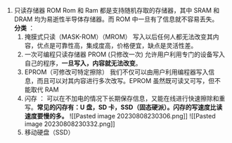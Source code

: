 1. 只读存储器 ROM
	Rom 和 Ram 都是支持随机存取的存储器，其中 SRAM 和 DRAM 均为易逝性半导体存储器。而 ROM 中一旦有了信息就不容易丢失。
**分类** ：
	1. 掩膜式只读（MASK-ROM）（MROM）
	写入以后任何人都无法改变其内容，优点是可靠性高，集成度高，价格便宜，缺点是灵活性差。
	2. 一次可编程只读存储器 PROM (只修改一次)
	允许用户利用专门的设备写入自己的程序，**一旦写入，内容就无法改变**。
	3. EPROM（可修改可特定擦除）
	我们不仅可以由用户利用编程器写入信息，而且可以对其内容进行多次改写。EPROM 虽然既可读又可写，但不能取代 RAM
	4. 闪存 ：
	可以在不加电的情况下长期保存信息，又能在线进行快速擦除和重写。**常见的闪存有：U 盘，SD 卡，SSD（固态硬派）。闪存的写速度比读速度要慢的多。**
	![[Pasted image 20230808230306.png]] ![[Pasted image 20230808230332.png]]
	5. 移动硬盘（SSD）


